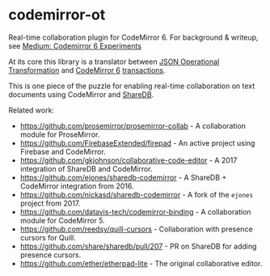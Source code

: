# codemirror-ot
Real-time collaboration plugin for CodeMirror 6. For background & writeup, see [Medium: Codemirror 6 Experiments](https://medium.com/@currankelleher/codemirror-6-experiments-a3930bf03781)

At its core this library is a translator between [JSON Operational Transformation](https://github.com/ottypes/json0) and [CodeMirror 6](https://codemirror.net/6/) [transactions](https://codemirror.net/6/design.html#state).

This is one piece of the puzzle for enabling real-time collaboration on text documents using CodeMirror and [ShareDB](https://github.com/teamwork/sharedb).

Related work:

 * https://github.com/prosemirror/prosemirror-collab - A collaboration module for ProseMirror.
 * https://github.com/FirebaseExtended/firepad - An active project using Firebase and CodeMirror.
 * https://github.com/gkjohnson/collaborative-code-editor - A 2017 integration of ShareDB and CodeMirror.
 * https://github.com/ejones/sharedb-codemirror - A ShareDB + CodeMirror integration from 2016.
 * https://github.com/nickasd/sharedb-codemirror - A fork of the `ejones` project from 2017.
 * https://github.com/datavis-tech/codemirror-binding - A collaboration module for CodeMirror 5.
 * https://github.com/reedsy/quill-cursors - Collaboration with presence cursors for Quill.
 * https://github.com/share/sharedb/pull/207 - PR on ShareDB for adding presence cursors.
 * https://github.com/ether/etherpad-lite - The original collaborative editor.
